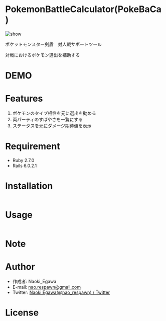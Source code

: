 # PokemonBattleCalculator(PokeBaCa)

![show](https://user-images.githubusercontent.com/47107757/76081872-68e5cd00-5fed-11ea-9f9f-fe5c3fb9837c.png)

ポケットモンスター剣盾　対人戦サポートツール

対戦におけるポケモン選出を補助する

# DEMO

<!-- "hoge"の魅力が直感的に伝えわるデモ動画や図解を載せる -->

# Features

1. ポケモンのタイプ相性を元に選出を勧める
2. 両パーティのすばやさを一覧にする
3. ステータスを元にダメージ期待値を表示

# Requirement

<!-- "hoge"を動かすのに必要なライブラリなどを列挙する -->

* Ruby 2.7.0
* Rails 6.0.2.1

# Installation

<!-- Requirementで列挙したライブラリなどのインストール方法を説明する -->

```bash

```

# Usage

<!-- DEMOの実行方法など、"hoge"の基本的な使い方を説明する -->

```bash
```

# Note

<!-- 注意点などがあれば書く -->

# Author

<!-- 作成情報を列挙する -->

* 作成者: Naoki_Egawa
* E-mail: nao.respawn@gmail.com
* Twitter: [Naoki Egawa(@nao_respawn) / Twitter](https://twitter.com/nao_respawn)

# License

<!-- ライセンスを明示する -->
